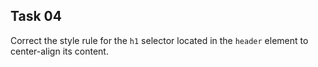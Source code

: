 ## Task 04
Correct the style rule for the `h1` selector located in the `header` element to center-align its content. 